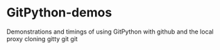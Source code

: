 # GitPython-demos
Demonstrations and timings of using GitPython with github and the local proxy cloning gitty git git
